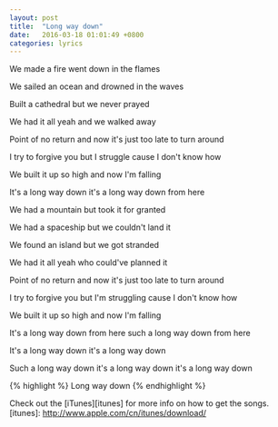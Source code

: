 ```yaml
---
layout: post
title:  "Long way down"
date:   2016-03-18 01:01:49 +0800
categories: lyrics
---
```

We made a fire went down in the flames

We sailed an ocean and drowned in the waves

Built a cathedral but we never prayed

We had it all yeah and we walked away

Point of no return and now it's just too late to turn around

I try to forgive you but I struggle cause I don't know how

We built it up so high and now I'm falling

It's a long way down it's a long way down from here

We had a mountain but took it for granted

We had a spaceship but we couldn't land it

We found an island but we got stranded

We had it all yeah who could've planned it

Point of no return and now it's just too late to turn 
around

I try to forgive you but I'm struggling cause I don't know how

We built it up so high and now I'm falling

It's a long way down from here such a long way down from 
here

It's a long way down it's a long way down

Such a long way down it's a long way down it's a long way down


{% highlight %}
Long way down 
{% endhighlight %}

Check out the [iTunes][itunes] for more info on how to get the songs.
[itunes]: http://www.apple.com/cn/itunes/download/

